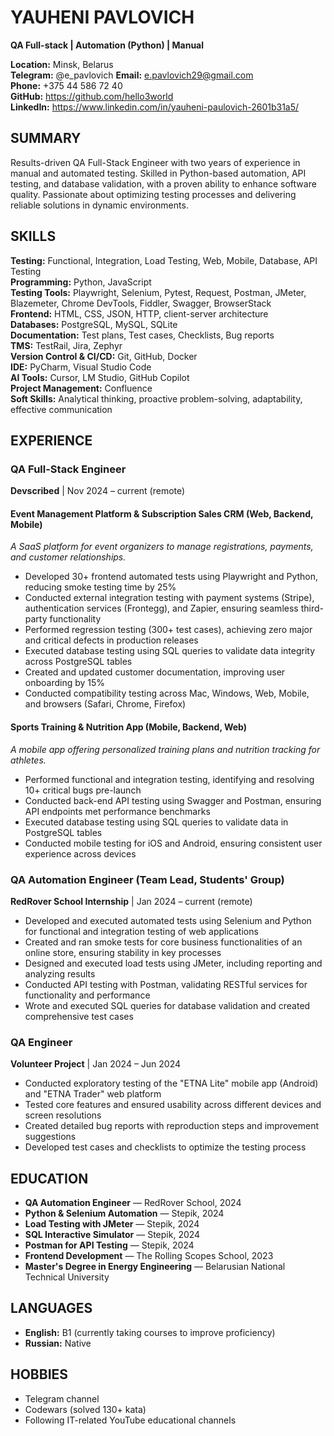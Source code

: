 # YAUHENI PAVLOVICH
**QA Full-stack | Automation (Python) | Manual**

**Location:** Minsk, Belarus  
**Telegram:** @e_pavlovich
**Email:** e.pavlovich29@gmail.com  
**Phone:** +375 44 586 72 40  
**GitHub:** https://github.com/hello3world  
**LinkedIn:** https://www.linkedin.com/in/yauheni-paulovich-2601b31a5/

## SUMMARY
Results-driven QA Full-Stack Engineer with two years of experience in manual and automated testing. Skilled in Python-based automation, API testing, and database validation, with a proven ability to enhance software quality.
Passionate about optimizing testing processes and delivering reliable solutions in dynamic environments.

## SKILLS

**Testing:** Functional, Integration, Load Testing, Web, Mobile, Database, API Testing  
**Programming:** Python, JavaScript  
**Testing Tools:** Playwright, Selenium, Pytest, Request, Postman, JMeter, Blazemeter, Chrome DevTools, Fiddler, Swagger, BrowserStack  
**Frontend:** HTML, CSS, JSON, HTTP, client-server architecture  
**Databases:** PostgreSQL, MySQL, SQLite  
**Documentation:** Test plans, Test cases, Checklists, Bug reports  
**TMS:** TestRail, Jira, Zephyr  
**Version Control & CI/CD:** Git, GitHub, Docker  
**IDE:** PyCharm, Visual Studio Code  
**AI Tools:** Cursor, LM Studio, GitHub Copilot  
**Project Management:** Confluence  
**Soft Skills:** Analytical thinking, proactive problem-solving, adaptability, effective communication

## EXPERIENCE

### QA Full-Stack Engineer
**Devscribed** | Nov 2024 – current (remote)

#### Event Management Platform & Subscription Sales CRM (Web, Backend, Mobile)
*A SaaS platform for event organizers to manage registrations, payments, and customer relationships.*

- Developed 30+ frontend automated tests using Playwright and Python, reducing smoke testing time by 25%
- Conducted external integration testing with payment systems (Stripe), authentication services (Frontegg), and Zapier, ensuring seamless third-party functionality
- Performed regression testing (300+ test cases), achieving zero major and critical defects in production releases
- Executed database testing using SQL queries to validate data integrity across PostgreSQL tables
- Created and updated customer documentation, improving user onboarding by 15%
- Conducted compatibility testing across Mac, Windows, Web, Mobile, and browsers (Safari, Chrome, Firefox)

#### Sports Training & Nutrition App (Mobile, Backend, Web)
*A mobile app offering personalized training plans and nutrition tracking for athletes.*

- Performed functional and integration testing, identifying and resolving 10+ critical bugs pre-launch
- Conducted back-end API testing using Swagger and Postman, ensuring API endpoints met performance benchmarks
- Executed database testing using SQL queries to validate data in PostgreSQL tables
- Conducted mobile testing for iOS and Android, ensuring consistent user experience across devices

### QA Automation Engineer (Team Lead, Students' Group)
**RedRover School Internship** | Jan 2024 – current (remote)

- Developed and executed automated tests using Selenium and Python for functional and integration testing of web applications
- Created and ran smoke tests for core business functionalities of an online store, ensuring stability in key processes
- Designed and executed load tests using JMeter, including reporting and analyzing results
- Conducted API testing with Postman, validating RESTful services for functionality and performance
- Wrote and executed SQL queries for database validation and created comprehensive test cases

### QA Engineer
**Volunteer Project** | Jan 2024 – Jun 2024

- Conducted exploratory testing of the "ETNA Lite" mobile app (Android) and "ETNA Trader" web platform
- Tested core features and ensured usability across different devices and screen resolutions
- Created detailed bug reports with reproduction steps and improvement suggestions
- Developed test cases and checklists to optimize the testing process

## EDUCATION
- **QA Automation Engineer** — RedRover School, 2024
- **Python & Selenium Automation** — Stepik, 2024
- **Load Testing with JMeter** — Stepik, 2024
- **SQL Interactive Simulator** — Stepik, 2024
- **Postman for API Testing** — Stepik, 2024
- **Frontend Development** — The Rolling Scopes School, 2023
- **Master's Degree in Energy Engineering** — Belarusian National Technical University

## LANGUAGES
- **English:** B1 (currently taking courses to improve proficiency)
- **Russian:** Native

## HOBBIES
- Telegram channel
- Codewars (solved 130+ kata)
- Following IT-related YouTube educational channels
